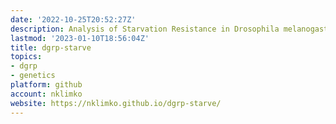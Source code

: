 ```yaml
---
date: '2022-10-25T20:52:27Z'
description: Analysis of Starvation Resistance in Drosophila melanogaster
lastmod: '2023-01-10T18:56:04Z'
title: dgrp-starve
topics:
- dgrp
- genetics
platform: github
account: nklimko
website: https://nklimko.github.io/dgrp-starve/
---
```


